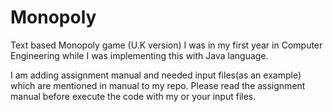 # Monopoly
Text based Monopoly game (U.K version)
I was in my first year in Computer Engineering while I was implementing this with Java language.

I am adding assignment manual and needed input files(as an example) which are mentioned in manual to my repo. Please read the assignment manual before execute the code with my or your input files.

